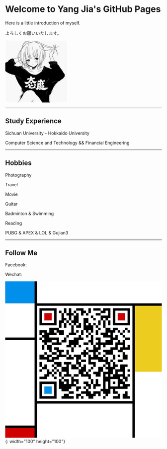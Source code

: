 # Welcome to Yang Jia's GitHub Pages

Here is a little introduction of myself.

よろしくお願いいたします。

![](github_fig.jpg)


-----

## Study Experience

Sichuan University - Hokkaido University

Computer Science and Technology && Financial Engineering

-----

## Hobbies

Photography

Travel

Movie

Guitar

Badminton & Swimming

Reading

PUBG & APEX & LOL & Gujian3

-------

## Follow Me

Facebook:<a href="https://www.facebook.com/profile.php?id=100012850391181" target="_blank"></a>

Wechat: 

![](QR_Code.jpg){: width="100" height="100"}

